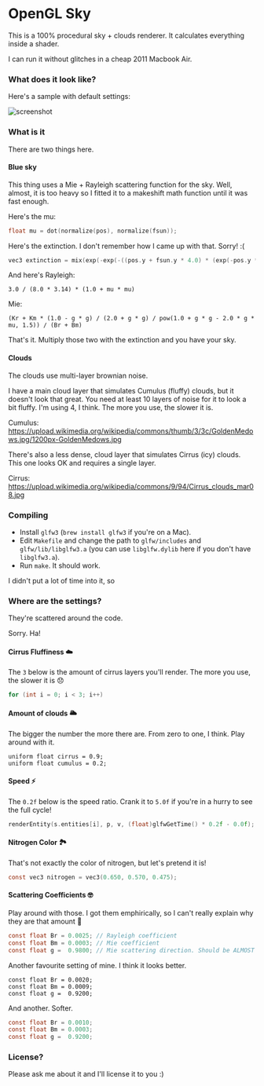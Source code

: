 # OpenGL Sky

This is a 100% procedural sky + clouds renderer. It calculates everything inside a shader.

I can run it without glitches in a cheap 2011 Macbook Air.

### What does it look like?

Here's a sample with default settings:

![screenshot](https://user-images.githubusercontent.com/25377830/34966478-1b0da6be-fa43-11e7-97d2-376d92cccc40.png)

### What is it

There are two things here.

#### Blue sky

This thing uses a Mie + Rayleigh scattering function for the sky. Well, almost, it is too heavy so I fitted it to a makeshift math function until it was fast enough.

Here's the mu:

```c
float mu = dot(normalize(pos), normalize(fsun));
```

Here's the extinction. I don't remember how I came up with that. Sorry! :(

```c
vec3 extinction = mix(exp(-exp(-((pos.y + fsun.y * 4.0) * (exp(-pos.y * 16.0) + 0.1) / 80.0) / Br) * (exp(-pos.y * 16.0) + 0.1) * Kr / Br) * exp(-pos.y * exp(-pos.y * 8.0 ) * 4.0) * exp(-pos.y * 2.0) * 4.0, vec3(1.0 - exp(fsun.y)) * 0.2, -fsun.y * 0.2 + 0.5);
```

And here's Rayleigh:

```
3.0 / (8.0 * 3.14) * (1.0 + mu * mu)
```

Mie:

```
(Kr + Km * (1.0 - g * g) / (2.0 + g * g) / pow(1.0 + g * g - 2.0 * g * mu, 1.5)) / (Br + Bm)
```

That's it. Multiply those two with the extinction and you have your sky.

#### Clouds

The clouds use multi-layer brownian noise.

I have a main cloud layer that simulates Cumulus (fluffy) clouds, but it doesn't look that great. You need at least 10 layers of noise for it to look a bit fluffy. I'm using 4, I think. The more you use, the slower it is.

Cumulus: https://upload.wikimedia.org/wikipedia/commons/thumb/3/3c/GoldenMedows.jpg/1200px-GoldenMedows.jpg

There's also a less dense, cloud layer that simulates Cirrus (icy) clouds. This one looks OK and requires a single layer.

Cirrus: https://upload.wikimedia.org/wikipedia/commons/9/94/Cirrus_clouds_mar08.jpg

### Compiling

 - Install `glfw3` (`brew install glfw3` if you're on a Mac).
 - Edit `Makefile` and change the path to `glfw/includes` and `glfw/lib/libglfw3.a` (you can use `libglfw.dylib` here if you don't have `libglfw3.a`).
 - Run `make`. It should work.
 
I didn't put a lot of time into it, so 

### Where are the settings?

They're scattered around the code.

Sorry. Ha!

#### Cirrus Fluffiness ☁️

The `3` below is the amount of cirrus layers you'll render. The more you use, the slower it is 😞

```c
for (int i = 0; i < 3; i++)
```

#### Amount of clouds 🌥

The bigger the number the more there are. From zero to one, I think. Play around with it.

```
uniform float cirrus = 0.9;
uniform float cumulus = 0.2;
```

#### Speed ⚡️

The `0.2f` below is the speed ratio. Crank it to `5.0f` if you're in a hurry to see the full cycle!

```c
renderEntity(s.entities[i], p, v, (float)glfwGetTime() * 0.2f - 0.0f);
```

#### Nitrogen Color 🏞

That's not exactly the color of nitrogen, but let's pretend it is!

```c
const vec3 nitrogen = vec3(0.650, 0.570, 0.475);
```

#### Scattering Coefficients 🤓

Play around with those. I got them emphirically, so I can't really explain why they are that amount 🤨

```c
const float Br = 0.0025; // Rayleigh coefficient
const float Bm = 0.0003; // Mie coefficient
const float g =  0.9800; // Mie scattering direction. Should be ALMOST 1.0f
```

Another favourite setting of mine. I think it looks better.

```
const float Br = 0.0020;
const float Bm = 0.0009;
const float g =  0.9200;
```

And another. Softer.

```c
const float Br = 0.0010;
const float Bm = 0.0003;
const float g =  0.9200;
```

### License?

Please ask me about it and I'll license it to you :)

